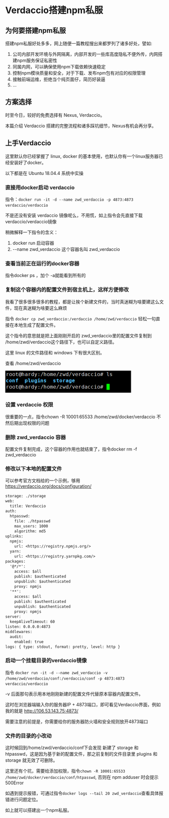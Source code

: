 # Verdaccio搭建npm私服

## 为何要搭建npm私服

搭建npm私服好处多多，网上随便一篇教程搜出来都罗列了诸多好处，譬如:

1. 公司内部开发环境与外网隔离，内部开发的一些库高度隐私不便外传，内网搭建npm服务保证私密性
2. 同属内网，可以确保使用npm下载依赖快速稳定
3. 控制npm模块质量和安全，对于下载、发布npm包有对应的权限管理
4. 接触前端运维，拒绝当个纯页面仔，简历好装逼
5. ...

## 方案选择

时至今日，较好的免费选择有 Nexus, Verdaccio。

本篇介绍 Verdaccio 搭建的完整流程和诸多踩坑细节，Nexus有机会再分享。

## 上手Verdaccio

这里默认你已经掌握了 linux, docker 的基本使用，也默认你有一个linux服务器已经安装好了docker。

以下都是在 Ubuntu 18.04.4 系统中实操

### 直接用docker启动 verdaccio

指令：`docker run -it -d --name zwd_verdaccio -p 4873:4873 verdaccio/verdaccio`

不是还没有安装 verdaccio 镜像呢么，不用慌，如上指令会先直接下载 verdaccio/verdaccio镜像

稍微解释一下指令的含义：

1. docker run 启动容器
2. --name zwd_verdaccio 这个容器名叫 zwd_verdaccio

### 查看当前正在运行的docker容器

指令docker ps ，加个 -a就能看到所有的

### 复制这个容器内的配置文件到宿主机上，这样方便修改

我看了很多很多很多的教程，都是让挨个新建文件的，当时真迷糊为啥要建这么文件，现在真迷糊为啥要这么麻烦

指令 `docker cp zwd_verdaccio:/verdaccio /home/zwd/verdaccio` 轻松一句直接在本地生成了配置文件。

这个指令的意思就是把上面刚刚开启的 zwd_verdaccio里的配置文件复制到 /home/zwd/verdaccio这个路径下，也可以自定义路径。

这里 linux 的文件路径和 windows 下有很大区别。

查看 /home/zwd/verdaccio

![verdaccio](./assets/verdaccio/1.png)

### 设置 verdaccio 权限

很重要的一点，指令chown -R 10001:65533 /home/zwd/docker/verdaccio 不然后期出现权限的问题

### 删除 zwd_verdaccio 容器

配置文件复制完成，这个容器的作用也就结束了，指令docker rm -f zwd_verdaccio

### 修改以下本地的配置文件

可以参考官方文档给的一个示例，够用 <https://verdaccio.org/docs/configuration/>

```text
storage: ./storage
web:
  title: Verdaccio
auth:
  htpasswd:
    file: ./htpasswd
    max_users: 1000
    algorithm: md5
uplinks:
  npmjs:
    url: <https://registry.npmjs.org/>
  yarn:
    url: <https://registry.yarnpkg.com/>
packages:
  '@*/*':
    access: $all
    publish: $authenticated
    unpublish: $authenticated
    proxy: npmjs
  '**':
    access: $all
    publish: $authenticated
    unpublish: $authenticated
    proxy: npmjs
server:
  keepAliveTimeout: 60
listen: 0.0.0.0:4873
middlewares:
  audit:
    enabled: true
logs: { type: stdout, format: pretty, level: http }
```

### 启动一个挂载目录的verdaccio镜像

指令 `docker run -it -d --name zwd_verdaccio -v /home/zwd/verdaccio/conf:/verdaccio/conf -p 4873:4873 verdaccio/verdaccio`

-v 后面那句表示用本地刚刚新建的配置文件代替原本容器内配置文件。

这时在浏览器端输入你的服务器IP + 4873端口，即可看见Verdaccio界面，例如我的就是 <http://106.53.143.75:4873/>

需要注意的前提是，你需要给你的服务器防火墙和安全规则放开4873端口

### 文件的目录的小改动

这时候回到/home/zwd/verdaccio/conf下会发现 新建了 storage 和 htpasswd，这是因为基于新的配置文件，那之前复制的文件目录里 plugins 和 storage 就无效了可删除。

这里还有个坑，需要给添加权限，指令`chown -R 10001:65533 /home/zwd/docker/verdaccio/conf/htpasswd`, 否则在 npm adduser 时会提示 500Error

如遇到提示报错，可通过指令`docker logs --tail 20 zwd_verdaccio`查看具体报错进行问题定位。

如上就可以搭建出一个npm私服。
